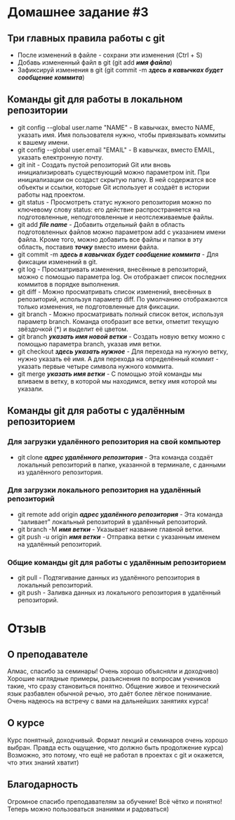 # Домашнее задание #3

## Три главных правила работы с git
* После изменений в файле - сохрани эти изменения (Ctrl + S)
* Добавь измененный файл в git (git add ***имя файла***)
* Зафиксируй изменения в git (git commit -m ***здесь в кавычках будет сообщение коммита***)

## Команды git для работы в локальном репозитории
* git config --global user.name "NAME" - В кавычках, вместо NAME, указать имя. Имя пользователя нужно, чтобы привязывать коммиты к вашему имени.
* git config --global user.email "EMAIL" - В кавычках, вместо EMAIL, указать електронную почту.
* git init - Создать пустой репозиторий Git или вновь инициализировать существующий можно параметром init. При инициализации он создаст скрытую папку. В ней содержатся все объекты и ссылки, которые Git использует и создаёт в истории работы над проектом.
* git status - Просмотреть статус нужного репозитория можно по ключевому слову status: его действие распространяется на подготовленные, неподготовленные и неотслеживаемые файлы.
* git add ***file name*** - Добавить отдельный файл в область подготовленных файлов можно параметром add с указанием имени файла. Кроме того, можно добавить все файлы и папки в эту область, поставив ***точку*** вместо имени файла.
* git commit -m ***здесь в кавычках будет сообщение коммита*** - Для фиксации изменений в git.
* git log - Просматривать изменения, внесённые в репозиторий, можно с помощью параметра log. Он отображает список последних коммитов в порядке выполнения.
* git diff - Можно просматривать список изменений, внесённых в репозиторий, используя параметр diff. По умолчанию отображаются только изменения, не подготовленные для фиксации.
* git branch - Можно просматривать полный список веток, используя параметр branch. Команда отобразит все ветки, отметит текущую звёздочкой (*) и выделит её цветом.
* git branch ***указать имя новой ветки*** - Создать новую ветку можно с помощью параметра branch, указав имя ветки.
* git checkout ***здесь указать нужное*** - Для перехода на нужную ветку, нужно указать её имя. А для перехода на определённый коммит - указать первые четыре символа нужного коммита.
* git merge ***указать имя ветки*** - С помощью этой команды мы вливаем в ветку, в которой мы находимся, ветку имя которой мы указали.

## Команды git для работы с удалённым репозиторием
### Для загрузки удалённого репозитория на свой компьютер
* git clone ***адрес удалённого репозитория*** - Эта команда создаёт локальный репозиторий в папке, указанной в терминале, с данными из удалённого репозитория.
### Для загрузки локального репозитория на удалённый репозиторий
* git remote add origin ***адрес удалённого репозитория*** - Эта команда "заливает" локальный репозиторий в удалённый репозиторий.
* git branch -M ***имя ветки*** - Указывает название главной ветки.
* git push -u origin ***имя ветки*** - Отправка ветки с указанным именем на удалённый репозиторий.
### Общие команды git для работы с удалённым репозиторием
* git pull - Подтягивание данных из удалённого репозитория в локальный репозиторий.
* git push - Заливка данных из локального репозитория в удалённый репозиторий.

# Отзыв

## О преподавателе

Алмас, спасибо за семинары! Очень хорошо объясняли и доходчиво) Хорошие наглядные примеры, разъяснения по вопросам учеников такие, что сразу становиться понятно. Общение живое и технический язык разбавлен обычной речью, это даёт более лёгкое понимание. Очень надеюсь на встречу с вами на дальнейших занятиях курса!

## О курсе

Курс понятный, доходчивый. Формат лекций и семинаров очень хорошо выбран. Правда есть ощущение, что должно быть продолжение курса) Возможно, это потому, что ещё не работал в проектах с git и окажется, что этих знаний хватит)

## Благодарность

Огромное спасибо преподавателям за обучение! Всё чётко и понятно! Теперь можно пользоваться знаниями и радоваться)